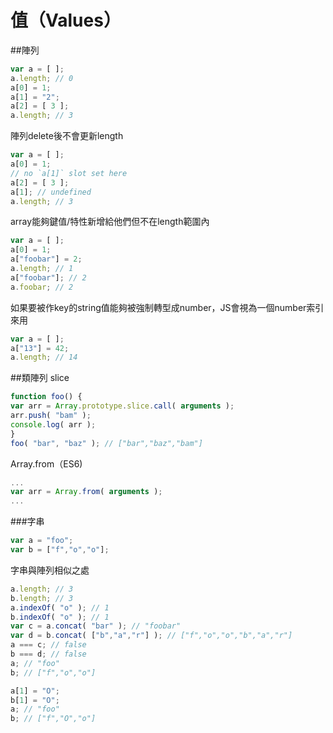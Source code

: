 # 值（Values）

##陣列
```js
var a = [ ];
a.length; // 0
a[0] = 1;
a[1] = "2";
a[2] = [ 3 ];
a.length; // 3
```

陣列delete後不會更新length
```js
var a = [ ];
a[0] = 1;
// no `a[1]` slot set here
a[2] = [ 3 ];
a[1]; // undefined
a.length; // 3
```
array能夠鍵值/特性新增給他們但不在length範圍內

```js
var a = [ ];
a[0] = 1;
a["foobar"] = 2;
a.length; // 1
a["foobar"]; // 2
a.foobar; // 2
```

如果要被作key的string值能夠被強制轉型成number，JS會視為一個number索引來用
```js
var a = [ ];
a["13"] = 42;
a.length; // 14
```


##類陣列
slice
```js
function foo() {
var arr = Array.prototype.slice.call( arguments );
arr.push( "bam" );
console.log( arr );
}
foo( "bar", "baz" ); // ["bar","baz","bam"]
```
Array.from（ES6)
```js
...
var arr = Array.from( arguments );
...
```

###字串
```js
var a = "foo";
var b = ["f","o","o"];
```

字串與陣列相似之處
```js
a.length; // 3
b.length; // 3
a.indexOf( "o" ); // 1
b.indexOf( "o" ); // 1
var c = a.concat( "bar" ); // "foobar"
var d = b.concat( ["b","a","r"] ); // ["f","o","o","b","a","r"]
a === c; // false
b === d; // false
a; // "foo"
b; // ["f","o","o"]
```

```js
a[1] = "O";
b[1] = "O";
a; // "foo"
b; // ["f","O","o"]
```

```js

```